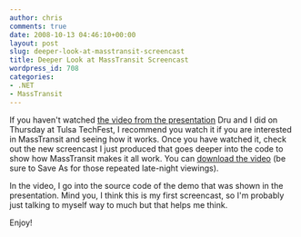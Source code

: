 ```yaml
---
author: chris
comments: true
date: 2008-10-13 04:46:10+00:00
layout: post
slug: deeper-look-at-masstransit-screencast
title: Deeper Look at MassTransit Screencast
wordpress_id: 708
categories:
- .NET
- MassTransit
---
```


If you haven't watched [the video from the presentation](http://www.viddler.com/explore/PhatBoyG/videos/2/) Dru and I did on Thursday at Tulsa TechFest, I recommend you watch it if you are interested in MassTransit and seeing how it works. Once you have watched it, check out the new screencast I just produced that goes deeper into the code to show how MassTransit makes it all work. You can [download the video](/images/MassTransitTTFScreencast.mov) (be sure to Save As for those repeated late-night viewings).

In the video, I go into the source code of the demo that was shown in the presentation. Mind you, I think this is my first screencast, so I'm probably just talking to myself way to much but that helps me think.

Enjoy!

